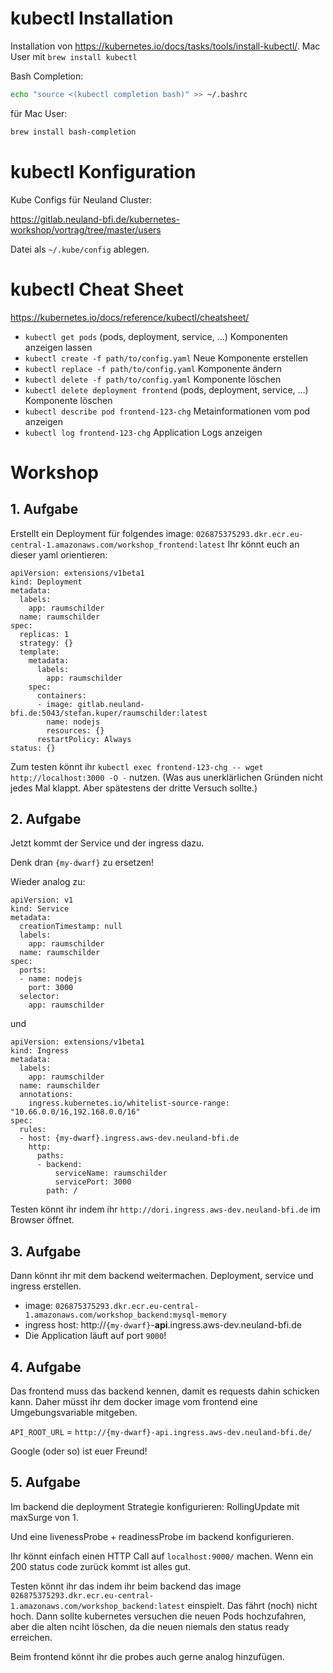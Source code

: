 # kubectl Installation

Installation von https://kubernetes.io/docs/tasks/tools/install-kubectl/. Mac User mit `brew install kubectl`

Bash Completion:
 ```bash
 echo "source <(kubectl completion bash)" >> ~/.bashrc
 ```
für Mac User:
```bash
brew install bash-completion
```

# kubectl Konfiguration

Kube Configs für Neuland Cluster:

https://gitlab.neuland-bfi.de/kubernetes-workshop/vortrag/tree/master/users

Datei als `~/.kube/config` ablegen.

# kubectl Cheat Sheet

https://kubernetes.io/docs/reference/kubectl/cheatsheet/

* `kubectl get pods` (pods, deployment, service, ...)  Komponenten anzeigen lassen
* `kubectl create -f path/to/config.yaml` Neue Komponente erstellen
* `kubectl replace -f path/to/config.yaml` Komponente ändern
* `kubectl delete -f path/to/config.yaml` Komponente löschen
* `kubectl delete deployment frontend` (pods, deployment, service, ...) Komponente löschen
* `kubectl describe pod frontend-123-chg` Metainformationen vom pod anzeigen
* `kubectl log frontend-123-chg` Application Logs anzeigen


# Workshop
## 1. Aufgabe
Erstellt ein Deployment für folgendes image:
`026875375293.dkr.ecr.eu-central-1.amazonaws.com/workshop_frontend:latest`
Ihr könnt euch an dieser yaml orientieren:
```
apiVersion: extensions/v1beta1
kind: Deployment
metadata:
  labels:
    app: raumschilder
  name: raumschilder
spec:
  replicas: 1
  strategy: {}
  template:
    metadata:
      labels:
        app: raumschilder
    spec:
      containers:
      - image: gitlab.neuland-bfi.de:5043/stefan.kuper/raumschilder:latest
        name: nodejs
        resources: {}
      restartPolicy: Always
status: {}
```

Zum testen könnt ihr `kubectl exec frontend-123-chg -- wget http://localhost:3000 -O -` nutzen.
(Was aus unerklärlichen Gründen nicht jedes Mal klappt. Aber spätestens der dritte Versuch sollte.)

## 2. Aufgabe
Jetzt kommt der Service und der ingress dazu.

Denk dran `{my-dwarf}` zu ersetzen!

Wieder analog zu:
```
apiVersion: v1
kind: Service
metadata:
  creationTimestamp: null
  labels:
    app: raumschilder
  name: raumschilder
spec:
  ports:
  - name: nodejs
    port: 3000
  selector:
    app: raumschilder
```
und
```
apiVersion: extensions/v1beta1
kind: Ingress
metadata:
  labels:
    app: raumschilder
  name: raumschilder
  annotations:
    ingress.kubernetes.io/whitelist-source-range: "10.66.0.0/16,192.168.0.0/16"
spec:
  rules:
  - host: {my-dwarf}.ingress.aws-dev.neuland-bfi.de
    http:
      paths:
      - backend:
          serviceName: raumschilder
          servicePort: 3000
        path: /
```
Testen könnt ihr indem ihr `http://dori.ingress.aws-dev.neuland-bfi.de` im Browser öffnet.


## 3. Aufgabe

Dann könnt ihr mit dem backend weitermachen.
Deployment, service und ingress erstellen.

* image: `026875375293.dkr.ecr.eu-central-1.amazonaws.com/workshop_backend:mysql-memory`
* ingress host: http://`{my-dwarf}`-**api**.ingress.aws-dev.neuland-bfi.de
* Die Application läuft auf port `9000`!

## 4. Aufgabe

Das frontend muss das backend kennen, damit es requests dahin schicken kann.
Daher müsst ihr dem docker image vom frontend eine Umgebungsvariable mitgeben.

`API_ROOT_URL` = `http://{my-dwarf}-api.ingress.aws-dev.neuland-bfi.de/`

Google (oder so) ist euer Freund!

## 5. Aufgabe

Im backend die deployment Strategie konfigurieren:  RollingUpdate mit maxSurge von 1.

Und eine livenessProbe + readinessProbe im backend konfigurieren.

Ihr könnt einfach einen HTTP Call auf `localhost:9000/` machen. Wenn ein 200 status code zurück kommt ist alles gut.

Testen könnt ihr das indem ihr beim backend das image `026875375293.dkr.ecr.eu-central-1.amazonaws.com/workshop_backend:latest` einspielt. Das fährt (noch) nicht hoch.
Dann sollte kubernetes versuchen die neuen Pods hochzufahren, aber die alten nciht löschen, da die neuen niemals den status ready erreichen.

Beim frontend könnt ihr die probes auch gerne analog hinzufügen.


